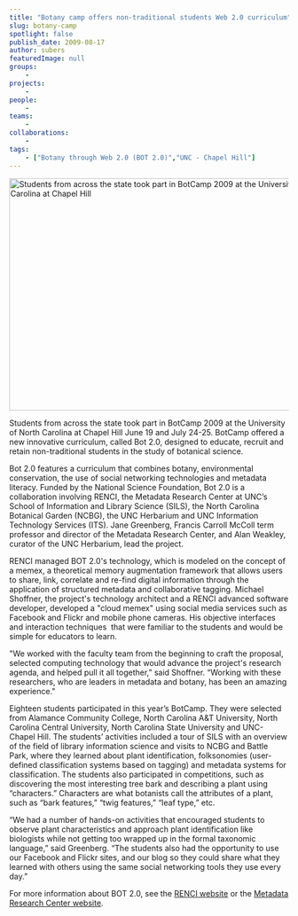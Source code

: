 ```yaml
---
title: "Botany camp offers non-traditional students Web 2.0 curriculum"
slug: botany-camp
spotlight: false
publish_date: 2009-08-17
author: subers
featuredImage: null
groups:
    - 
projects:
    - 
people:
    - 
teams: 
    - 
collaborations:
    - 
tags:
    - ["Botany through Web 2.0 (BOT 2.0)","UNC - Chapel Hill"]
---
```

<p><a href="http://www.renci.org/wp-content/uploads/2009/08/bot-story-img.jpg"><img class="alignnone size-full wp-image-3989" title="bot-story-img" src="http://www.renci.org/wp-content/uploads/2009/08/bot-story-img.jpg" alt="Students from across the state took part in BotCamp 2009 at the University of North Carolina at Chapel Hill" width="630" height="419" /></a></p>

<p>Students from across the state took part in BotCamp 2009 at the University of North Carolina at Chapel Hill June 19 and July 24-25. BotCamp offered a new innovative curriculum, called Bot 2.0, designed to educate, recruit and retain non-traditional students in the study of botanical science.<!--more--></p>

<p>Bot 2.0 features a curriculum that combines botany, environmental conservation, the use of social networking technologies and metadata literacy. Funded by the National Science Foundation, Bot 2.0 is a collaboration involving RENCI, the Metadata Research Center at UNC’s School of Information and Library Science (SILS), the North Carolina Botanical Garden (NCBG), the UNC Herbarium and UNC Information Technology Services (ITS). Jane Greenberg, Francis Carroll McColl term professor and director of the Metadata Research Center, and Alan Weakley, curator of the UNC Herbarium, lead the project.</p>

<p>RENCI managed BOT 2.0's technology, which is modeled on the concept of a memex, a theoretical memory augmentation framework that allows users to share, link, correlate and re-find digital information through the application of structured metadata and collaborative tagging. Michael Shoffner, the project's technology architect and a RENCI advanced software developer, developed a "cloud memex" using social media services such as Facebook and Flickr and mobile phone cameras. His objective interfaces and interaction techniques  that were familiar to the students and would be simple for educators to learn.</p>

<p>"We worked with the faculty team from the beginning to craft the proposal, selected computing technology that would advance the project's research agenda, and helped pull it all together,” said Shoffner. “Working with these researchers, who are leaders in metadata and botany, has been an amazing experience."</p>

<p>Eighteen students participated in this year’s BotCamp. They were selected from Alamance Community College, North Carolina A&amp;T University, North Carolina Central University, North Carolina State University and UNC-Chapel Hill. The students’ activities included a tour of SILS with an overview of the field of library information science and visits to NCBG and Battle Park, where they learned about plant identification, folksonomies (user-defined classification systems based on tagging) and metadata systems for classification. The students also participated in competitions, such as discovering the most interesting tree bark and describing a plant using “characters.” Characters are what botanists call the attributes of a plant, such as “bark features,” “twig features,” “leaf type,” etc.</p>

<p>“We had a number of hands-on activities that encouraged students to observe plant characteristics and approach plant identification like biologists while not getting too wrapped up in the formal taxonomic language,” said Greenberg. “The students also had the opportunity to use our Facebook and Flickr sites, and our blog so they could share what they learned with others using the same social networking tools they use every day.”</p>

<p>For more information about BOT 2.0, see the <a href="http://www.renci.org/focus-areas/education-and-outreach/bot-20">RENCI website</a> or the <a href="http://ils.unc.edu/mrc/">Metadata Research Center website</a>.</p>
